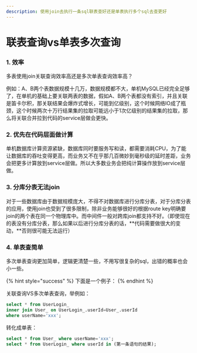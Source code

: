 ```yaml
---
description: 使用join去执行一条sql联表查好还是单表执行多个sql去查更好
---
```


# 联表查询vs单表多次查询

### 1. 效率

多表使用join关联查询效率高还是多次单表查询效率高？

例如：A、B两个表数据规模十几万，数据规模都不大，单机MySQL已经完全足够了，在单机的基础上要关联两表的数据，假如A、B两个表都没有索引，并且关联是笛卡尔积，那关联结果会爆炸式增长，可能到亿级别，这个时候网络IO成了瓶颈，这个时候两次十万行结果集的拉取可能远小于1次亿级别的结果集的拉取，那么将关联合并拉到代码的service层做会更快。

### 2. 优先在代码层面做计算

单机数据库计算资源紧缺，数据库同时要服务写和读，都需要消耗CPU，为了能让数据库的吞吐变得更高，而业务又不在乎那几百微妙到毫秒级的延时差距，业务会把更多计算放到service层做。所以大多数业务会把纯计算操作放到service层做。

### 3. 分库分表无法join

对于一些数据库由于数据规模庞大，不得不对数据库进行分库分表，对于分库分表的应用，使用join也受到了很多限制，除非业务能够很好的根据route key明确要join的两个表在同一个物理库中。而中间件一般对跨库join都支持不好。（即使现在的表没有分库分表，那么如果以后进行分库分表的话，**代码需要做很大的变动，**否则很可能无法运行）

### 4. 单表查简单

多次单表查询更加简单，逻辑更清楚一些，不用写很复杂的sql，出错的概率也会小一些。

{% hint style="success" %}
下面是一个例子：
{% endhint %}

关联查询VS多次单表查询，举例如：

```sql
select * from UserLogin_
inner join User_ on UserLogin_.userId=User_.userId
where userName='xxx';
```

转化成单表：

```sql
select * from User_ where userName='xxx';
select * from UserLogin_ where userId in (第一条语句的结果);
```



